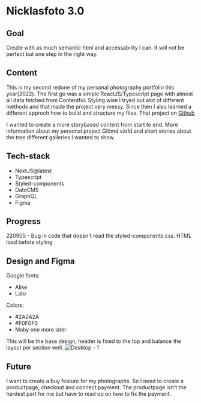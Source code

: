 # Nicklasfoto 3.0

## Goal
Create with as much semantic html and accessability I can. It will not be perfect but one step in the right way.

## Content
This is my second redone of my personal photography portfolio this year(2022).
The first go was a simple ReactJS/Typescript page with almost all data fetched from Contentful.
Styling wise I tryed out alot of different methods and that made the project very messy.
Since then I also learned a different approch how to build and structure my files.
That project on [Github](https://github.com/Nicklas-Holmqvist/new-photography-portfolio)

I wanted to create a more storybased content from start to end. More information about my personal project Glömd värld and short stories about the tree different galleries I wanted to show.

## Tech-stack
- NextJS@latest
- Typescript
- Styled-components
- DatoCMS
- GraphQL
- Figma

## Progress
220905 - Bug in code that doesn't read the styled-components css. HTML load before styling

## Design and Figma

Google fonts: 
- Alike
- Lato

Colors:
- #2A2A2A
- #F0F0F0
- Maby one more later

This will be the base design, header is fixed to the top and balance the layout per section well.
![Desktop - 1](https://user-images.githubusercontent.com/70426543/185602371-c6386389-6823-4a7e-90b6-0cedafb7c9fc.png)

## Future
I want to create a buy feature for my photographs. So I need to create a productpage, checkout and connect payment.
The productpage isn't the hardest part for me but have to read up on how to fix the payment.
